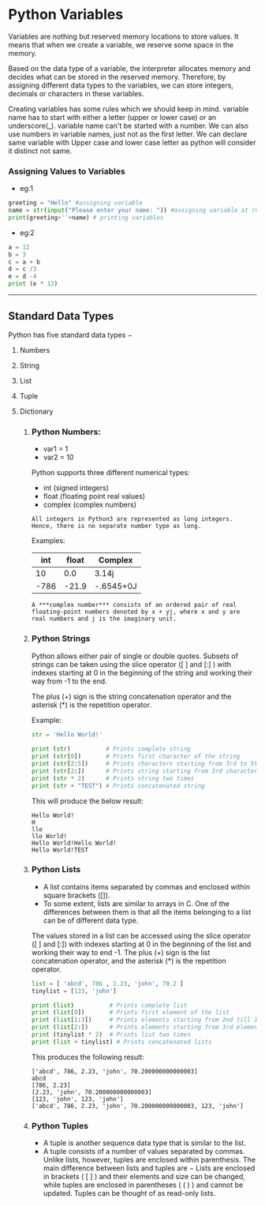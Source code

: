 # Python Variables

Variables are nothing but reserved memory locations to store values. It means that when we create a variable, we reserve some space in the memory.

Based on the data type of a variable, the interpreter allocates memory and decides what can be stored in the reserved memory. Therefore, by assigning different data types to the variables, we can store integers, decimals or characters in these variables.

Creating variables has some rules which we should keep in mind.
variable name  has to start with either a letter (upper or lower case) or an underscore(_).
variable name can't be started with a number.
We can also use numbers in variable names, just not as the first letter.
We can declare same variable with Upper case and lower case letter as python will consider it distinct not same.

### Assigning Values to Variables
* eg:1
```python
greeting = "Hello" #assigning variable
name = str(input("Please enter your name: ")) #assigning variable at runtime
print(greeting+''+name) # printing variables
```
* eg:2
```python
a = 12
b = 3
c = a + b
d = c /3
e = d -4
print (e * 12)
```
- - - -
## Standard Data Types
Python has five standard data types −
1. Numbers
2. String
3. List
4. Tuple
5. Dictionary

    1. ### Python Numbers:
        * var1 = 1
        * var2 = 10
        
        Python supports three different numerical types:
        * int (signed integers)
        * float (floating point real values)
        * complex (complex numbers)
        
       ```All integers in Python3 are represented as long integers. Hence, there is no separate number type as long.```
        
        Examples:
        
        int  | float | Complex
        ------------- | ------------- | -------------
        10  |    0.0     |  3.14j
        -786  | -21.9  |  -.6545+0J
        
        ```A ***complex number*** consists of an ordered pair of real floating-point numbers denoted by x + yj, where x and y are real numbers and j is the imaginary unit.```
             
    2. ### Python Strings
        Python allows either pair of single or double quotes. Subsets of strings can be taken using the slice operator ([ ] and [:] ) with indexes starting at 0 in the beginning of the string and working their way from -1 to the end.
        
        The plus (+) sign is the string concatenation operator and the asterisk (*) is the repetition operator.
        
        Example:
            
        ```python
        str = 'Hello World!'
             
        print (str)          # Prints complete string
        print (str[0])       # Prints first character of the string
        print (str[2:5])     # Prints characters starting from 3rd to 5th
        print (str[2:])      # Prints string starting from 3rd character
        print (str * 2)      # Prints string two times
        print (str + "TEST") # Prints concatenated string
        ```
             
        This will produce the below result:
        ```text
        Hello World!
        H
        llo
        llo World!
        Hello World!Hello World!
        Hello World!TEST
        ```
    3. ### Python Lists
        * A list contains items separated by commas and enclosed within square brackets ([]).
        * To some extent, lists are similar to arrays in C. One of the differences between them is that all the items belonging to a list can be of different data type.
        
        The values stored in a list can be accessed using the slice operator ([ ] and [:]) with indexes starting at 0 in the beginning of the list and working their way to end -1. The plus (+) sign is the list concatenation operator, and the asterisk (*) is the repetition operator.
        
        ```python
        list = [ 'abcd', 786 , 2.23, 'john', 70.2 ]
        tinylist = [123, 'john']
        
        print (list)          # Prints complete list
        print (list[0])       # Prints first element of the list
        print (list[1:3])     # Prints elements starting from 2nd till 3rd 
        print (list[2:])      # Prints elements starting from 3rd element
        print (tinylist * 2)  # Prints list two times
        print (list + tinylist) # Prints concatenated lists
        ```   
        This produces the following result:
        ```text
        ['abcd', 786, 2.23, 'john', 70.200000000000003]
        abcd
        [786, 2.23]
        [2.23, 'john', 70.200000000000003]
        [123, 'john', 123, 'john']
        ['abcd', 786, 2.23, 'john', 70.200000000000003, 123, 'john']
        ```
    3. ### Python Tuples
        * A tuple is another sequence data type that is similar to the list.
        * A tuple consists of a number of values separated by commas. Unlike lists, however, tuples are enclosed within parenthesis.
        The main difference between lists and tuples are − Lists are enclosed in brackets ( [ ] ) and their elements and size can be changed, while tuples are enclosed in parentheses ( ( ) ) and cannot be updated. Tuples can be thought of as read-only lists.
        
             
        